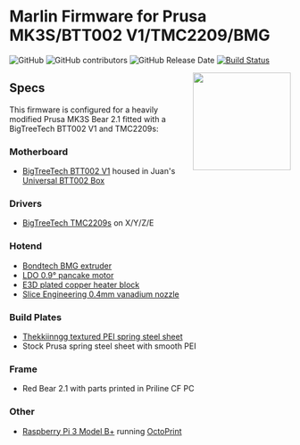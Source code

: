 # Marlin Firmware for Prusa MK3S/BTT002 V1/TMC2209/BMG

![GitHub](https://img.shields.io/github/license/marlinfirmware/marlin.svg)
![GitHub contributors](https://img.shields.io/github/contributors/marlinfirmware/marlin.svg)
![GitHub Release Date](https://img.shields.io/github/release-date/marlinfirmware/marlin.svg)
[![Build Status](https://github.com/MarlinFirmware/Marlin/workflows/CI/badge.svg?branch=bugfix-2.0.x)](https://github.com/MarlinFirmware/Marlin/actions)

<img align="right" width=175 src="buildroot/share/pixmaps/logo/marlin-250.png" />

## Specs

This firmware is configured for a heavily modified Prusa MK3S Bear 2.1 fitted with a BigTreeTech BTT002 V1 and TMC2209s:

### Motherboard
* [BigTreeTech BTT002 V1](https://www.biqu.equipment/products/bigtreetech-btt002-v1-0-32-bit-motherboard-with-tmc2209-driver-3d-printer-parts-for-i3-mk3?_pos=1&_sid=0be7b342a) housed in Juan's [Universal BTT002 Box](https://www.thingiverse.com/thing:4231370)

### Drivers
* [BigTreeTech TMC2209s](https://www.biqu.equipment/products/bigtreetech-tmc2209-stepper-motor-driver-for-3d-printer-board-vs-tmc2208) on X/Y/Z/E

### Hotend
 * [Bondtech BMG extruder](https://www.bondtech.se/en/product/prusa-i3-mk3s-extruder-upgrade/)
 * [LDO 0.9° pancake motor](https://ldomotors.manufacturer.globalsources.com/si/6008840349362/pdtl/Stepping-motor/1156769667/Nmea17-0.9-degree-hybrid-stepper-motor.htm)
 * [E3D plated copper heater block](https://e3d-online.com/v6-plated-copper-heater-block)
 * [Slice Engineering 0.4mm vanadium nozzle](https://www.sliceengineering.com/shop/vanadium-nozzle)

### Build Plates
  * [Thekkiinngg textured PEI spring steel sheet](https://www.amazon.com/Thekkiinngg-Prusa-Double-Sided-Textured-Powder-Coated/dp/B07V1JYJS2/)
  * Stock Prusa spring steel sheet with smooth PEI

### Frame
* Red Bear 2.1 with parts printed in Priline CF PC

### Other
* [Raspberry Pi 3 Model B+](https://www.raspberrypi.org/products/raspberry-pi-3-model-b-plus/) running [OctoPrint](https://octoprint.org/)
